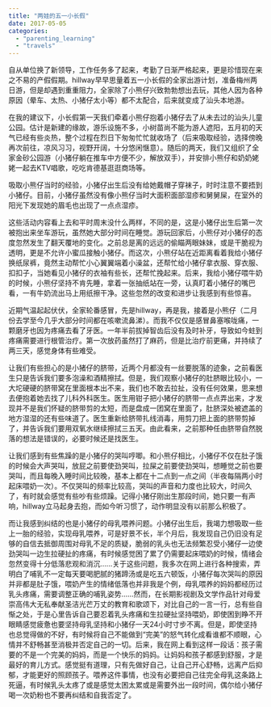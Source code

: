 ```yaml
---
title: "两娃的五一小长假"
date: 2017-05-05
categories: 
  - "parenting_learning"
  - "travels"
---
```


自从单位换了新领导，工作任务多了起来，考勤了日渐严格起来，更是珍惜现在来之不易的产假假期。hillway早早思量着五一小长假的全家出游计划，准备梅州两日游，但是却遇到重重阻力，全家除了小熊仔兴致勃勃想出去玩，其他人因为各种原因（晕车、太热、小猪仔太小等）都不太配合，后来就变成了汕头本地游。

在我的建议下，小长假第一天我们牵着小熊仔抱着小猪仔去了从未去过的汕头儿童公园。估计是新建的缘故，游乐设施不多，小树苗尚不能为游人遮阳，五月初的天气已经有些炎热，整个过程在烈日下匆匆忙忙就收场了（后来吸取经验，选择傍晚再次前往，凉风习习，视野开阔，十分悠闲惬意）。随后的两天，我们又组织了全家金砂公园游（小猪仔躺在推车中方便不少，解放双手），并安排小熊仔和奶奶姥姥一起去KTV唱歌，吃吃肯德基逛逛商场等。

吸取小熊仔当时的经验，小猪仔出生后没有给她戴帽子穿袜子，时时注意不要捂到小猪仔。目前，小猪仔虽然没有像小熊仔当时大面积面部湿疹和舅舅屎，在室外的阳光下发现她的眉毛也出现了一点点湿疹。

这些活动内容看上去和平时周末没什么两样，不同的是，这是小猪仔出生后第一次被抱出来坐车游玩，虽然她大部分时间在睡觉。游玩回家后，小熊仔对小猪仔的态度忽然发生了翻天覆地的变化。之前总是离的远远的偷瞄两眼妹妹，或是干脆视为透明，更是不允许小蜜瓜接触小猪仔。而这次，小熊仔站在近距离看着我给小猪仔换纸尿裤，竟然主动帮忙小心翼翼端着小澡盆，还帮忙给小猪仔拿衣服、穿衣服、扣扣子，当她看见小猪仔的衣袖有些长，还帮忙挽起来。后来，我给小猪仔喂牛奶的时候，小熊仔坚持不肯先睡，拿着一张抽纸站在一旁，认真盯着小猪仔的嘴巴看，一有牛奶流出马上用纸擦干净。这些忽然的改变和进步让我感到有些惊喜。

近期气温起起伏伏，全家轮番感冒，先是hillway，再是我，接着是小熊仔（二月份去学至今几乎大部分时间都在咳嗽流鼻涕）。而我不仅仅是感冒鼻塞喉咙痛，一颗磨牙也因为疼痛去看了牙医。一年半前拔掉智齿后没有及时补牙，导致如今蛀到疼痛需要进行根管治疗。第一次放药虽然打了麻药，但是比治疗前更痛，并持续了两三天，感觉身体有些难受。

让我们有些担心的是小猪仔的脐带，近两个月都没有一丝要脱落的迹象，之前看医生只是告诉我们要多泡澡和酒精擦拭。但是，我们观察小猪仔的肚脐眼比较小，一大坨硬硬的脐带窝在里面根本出不来，我们也不敢去拉扯，没有任何效果，思来想去便抱着她去找了儿科外科医生。医生用钳子把小猪仔的脐带一点点弄出来，才发现并不是我们怀疑的脐带剪的太短，而是盘成一团窝在里面了，肚脐深处被遮盖的地方湿湿的还有些味道了。医生重新给脐带扎线消毒，用剪刀把上面的脐带剪掉了，并告诉我们要用双氧水继续擦拭三五天。由此看来，之前那种任由脐带自然脱落的想法是错误的，必要时候还是找医生。

让我们感到有些焦躁的是小猪仔的哭叫哼唧。和小熊仔相比，小猪仔不仅在肚子饿的时候会大声哭叫，放屁之前要使劲哭叫，拉屎之前要使劲哭叫，想睡觉之前也要哭叫，而且每晚入睡时间比较晚，基本上都在十二点到一点之间（半夜每隔两小时起床喂奶一次）。不仅哭叫的频率比较高，哭叫的声音和力度也比较大，时间久了，有时就会感觉有些吵有些烦躁。记得小猪仔刚出生那段时间，她只要一有声响，hillway立马起身去抱，而如今听习惯了，动作明显没有以前那么积极了。

而让我感到纠结的也是小猪仔的母乳喂养问题。小猪仔出生后，我竭力想吸取一些上一胎的经验，实现母乳喂养，可是好景不长，半个月后，我发现自己仍旧没有足够的自信去抵御周围对母乳不足的质疑，脆弱的乳头也无法频繁忍受小猪仔一边使劲哭叫一边生拉硬扯的疼痛，有时候感觉困了累了仍需要起床喂奶的时候，情绪会忽然变得十分低落悲观和消沉……关于这些问题，我多次在网上进行各种搜索，弄明白了哺乳不一定每天要喝肥腻的猪蹄汤或是吃五六顿饭，小猪仔每次哭叫的原因并非都是肚子饿，喂奶产生的情绪低落也并非我是个例，母乳喂养的妈妈都经历过乳头疼痛，需要调整正确的哺乳姿势……然而，在长期影视剧及文学作品针对母爱崇高伟大无私奉献圣洁光芒万丈的教育和歌颂下，对比自己的一言一行，总有些自惭之处，于是心里告诉自己要忍着乳头疼痛和生拉硬扯坚持喂奶，即使困到睁不开眼睛感觉疲惫也要坚持母乳坚持和小猪仔一天24小时寸步不离。但是，即使坚持也总觉得做的不好，有时候将自己不能做到“完美”的怒气转化成看谁都不顺眼，心情并不舒畅甚至消极并否定自己的一切。后来，我在网上看到这样一段话：孩子需要的不是一个完美的妈妈，而是一个快乐的妈妈。让妈妈和孩子都感到舒服，才是最好的育儿方式。感觉挺有道理，只有先做好自己，让自己开心舒畅，远离产后抑郁，才能更好的照顾孩子。喂养这件事情，也没有必要把自己往完全母乳这条路上死逼，有时候乳头太疼了或是感觉太困太累或是需要外出一段时间，偶尔给小猪仔喝一次奶粉也不要再纠结和自我否定了。
